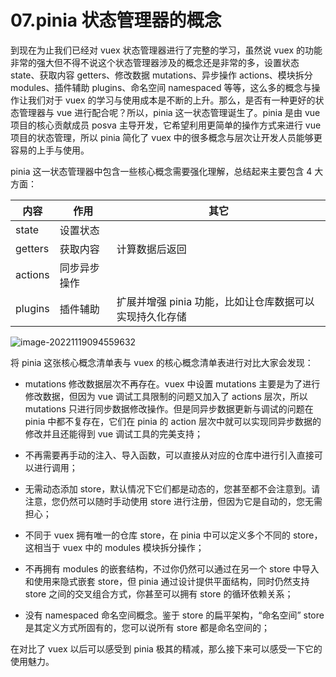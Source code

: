# 07.pinia 状态管理器的概念

到现在为止我们已经对 vuex 状态管理器进行了完整的学习，虽然说 vuex 的功能非常的强大但不得不说这个状态管理器涉及的概念还是非常的多，设置状态 state、获取内容 getters、修改数据 mutations、异步操作 actions、模块拆分 modules、插件辅助 plugins、命名空间 namespaced 等等，这么多的概念与操作让我们对于 vuex 的学习与使用成本是不断的上升。那么，是否有一种更好的状态管理器与 vue 进行配合呢？所以，pinia 这一状态管理诞生了。pinia 是由 vue 项目的核心贡献成员 posva 主导开发，它希望利用更简单的操作方式来进行 vue 项目的状态管理，所以 pinia 简化了 vuex 中的很多概念与层次让开发人员能够更容易的上手与使用。

pinia 这一状态管理器中包含一些核心概念需要强化理解，总结起来主要包含 4 大方面：

| 内容    | 作用         | 其它                                                    |
| ------- | ------------ | ------------------------------------------------------- |
| state   | 设置状态     |                                                         |
| getters | 获取内容     | 计算数据后返回                                          |
| actions | 同步异步操作 |                                                         |
| plugins | 插件辅助     | 扩展并增强 pinia 功能，比如让仓库数据可以实现持久化存储 |

![image-20221119094559632](http://qn.chinavanes.com/qiniu_picGo/image-20221119094559632-20221119094604467.png)

将 pinia 这张核心概念清单表与 vuex 的核心概念清单表进行对比大家会发现：

- mutations 修改数据层次不再存在。vuex 中设置 mutations 主要是为了进行修改数据，但因为 vue 调试工具限制的问题又加入了 actions 层次，所以 mutations 只进行同步数据修改操作。但是同异步数据更新与调试的问题在 pinia 中都不复存在，它们在 pinia 的 action 层次中就可以实现同异步数据的修改并且还能得到 vue 调试工具的完美支持；

- 不再需要再手动的注入、导入函数，可以直接从对应的仓库中进行引入直接可以进行调用；
- 无需动态添加 store，默认情况下它们都是动态的，您甚至都不会注意到。请注意，您仍然可以随时手动使用 store 进行注册，但因为它是自动的，您无需担心；
- 不同于 vuex 拥有唯一的仓库 store，在 pinia 中可以定义多个不同的 store，这相当于 vuex 中的 modules 模块拆分操作；
- 不再拥有 modules 的嵌套结构，不过你仍然可以通过在另一个 store 中导入和使用来隐式嵌套 store，但 pinia 通过设计提供平面结构，同时仍然支持 store 之间的交叉组合方式，你甚至可以拥有 store 的循环依赖关系；
- 没有 namespaced 命名空间概念。鉴于 store 的扁平架构，“命名空间” store 是其定义方式所固有的，您可以说所有 store 都是命名空间的；

在对比了 vuex 以后可以感受到 pinia 极其的精减，那么接下来可以感受一下它的使用魅力。
